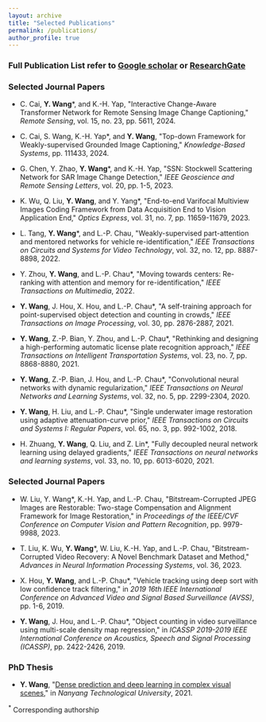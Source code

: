 ```yaml
---
layout: archive
title: "Selected Publications"
permalink: /publications/
author_profile: true
---
```


### Full Publication List refer to [Google scholar](https://scholar.google.com.sg/citations?user=MAG909MAAAAJ&hl=en) or [ResearchGate](https://www.researchgate.net/profile/Yi-Wang-569)

### Selected Journal Papers
- C. Cai, **Y. Wang***, and K.-H. Yap, "Interactive Change-Aware Transformer Network for Remote Sensing Image Change Captioning," *Remote Sensing*, vol. 15, no. 23, pp. 5611, 2024.

- C. Cai, S. Wang, K.-H. Yap*, and **Y. Wang**, "Top-down Framework for Weakly-supervised Grounded Image Captioning," *Knowledge-Based Systems*, pp. 111433, 2024.

- G. Chen, Y. Zhao, **Y. Wang***, and K.-H. Yap, "SSN: Stockwell Scattering Network for SAR Image Change Detection," *IEEE Geoscience and Remote Sensing Letters*, vol. 20, pp. 1-5, 2023.

- K. Wu, Q. Liu, **Y. Wang**, and Y. Yang*, "End-to-end Varifocal Multiview Images Coding Framework from Data Acquisition End to Vision Application End," *Optics Express*, vol. 31, no. 7, pp. 11659-11679, 2023.
  
- L. Tang, **Y. Wang***, and L.-P. Chau, "Weakly-supervised part-attention and mentored networks for vehicle re-identification," *IEEE Transactions on Circuits and Systems for Video Technology*, vol. 32, no. 12, pp. 8887-8898, 2022.

- Y. Zhou, **Y. Wang**, and L.-P. Chau*, "Moving towards centers: Re-ranking with attention and memory for re-identification," *IEEE Transactions on Multimedia*, 2022.
  
- **Y. Wang**, J. Hou, X. Hou, and L.-P. Chau*, "A self-training approach for point-supervised object detection and counting in crowds," *IEEE Transactions on Image Processing*, vol. 30, pp. 2876-2887, 2021.

- **Y. Wang**, Z.-P. Bian, Y. Zhou, and L.-P. Chau*, "Rethinking and designing a high-performing automatic license plate recognition approach," *IEEE Transactions on Intelligent Transportation Systems*, vol. 23, no. 7, pp. 8868-8880, 2021.

- **Y. Wang**, Z.-P. Bian, J. Hou, and L.-P. Chau*, "Convolutional neural networks with dynamic regularization," *IEEE Transactions on Neural Networks and Learning Systems*, vol. 32, no. 5, pp. 2299-2304, 2020.

- **Y. Wang**, H. Liu, and L.-P. Chau*, "Single underwater image restoration using adaptive attenuation-curve prior," *IEEE Transactions on Circuits and Systems I: Regular Papers*, vol. 65, no. 3, pp. 992-1002, 2018.

- H. Zhuang, **Y. Wang**, Q. Liu, and Z. Lin*, "Fully decoupled neural network learning using delayed gradients," *IEEE Transactions on neural networks and learning systems*, vol. 33, no. 10, pp. 6013-6020, 2021.


### Selected Journal Papers
- W. Liu, Y. Wang*, K.-H. Yap, and L.-P. Chau, "Bitstream-Corrupted JPEG Images are Restorable: Two-stage Compensation and Alignment Framework for Image Restoration," in *Proceedings of the IEEE/CVF Conference on Computer Vision and Pattern Recognition*, pp. 9979-9988, 2023.

- T. Liu, K. Wu, **Y. Wang***, W. Liu, K.-H. Yap, and L.-P. Chau, "Bitstream-Corrupted Video Recovery: A Novel Benchmark Dataset and Method," *Advances in Neural Information Processing Systems*, vol. 36, 2023.

- X. Hou, **Y. Wang**, and L.-P. Chau*, "Vehicle tracking using deep sort with low confidence track filtering," in *2019 16th IEEE International Conference on Advanced Video and Signal Based Surveillance (AVSS)*, pp. 1-6, 2019.
  
- **Y. Wang**, J. Hou, and L.-P. Chau*, "Object counting in video surveillance using multi-scale density map regression," in *ICASSP 2019-2019 IEEE International Conference on Acoustics, Speech and Signal Processing (ICASSP)*, pp. 2422-2426, 2019.

### PhD Thesis
- **Y. Wang**, "[Dense prediction and deep learning in complex visual scenes](https://dr.ntu.edu.sg/handle/10356/152009)," in *Nanyang Technological University*, 2021.


<!-- 
{% if author.googlescholar %}
  You can also find my articles on <u><a href="{{author.googlescholar}}">my Google Scholar profile</a>.</u>
{% endif %} -->

<!--
{% include base_path %}

{% for post in site.publications reversed %}
  {% include archive-single.html %}
{% endfor %}
-->


<sup>*</sup> Corresponding authorship
